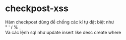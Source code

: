 # checkpost-xss
Hàm checkpost dùng để chống các kí tự đặt biệt như </br>
" ' / % _ </br>
Và các lệnh sql như update insert like desc create where 
